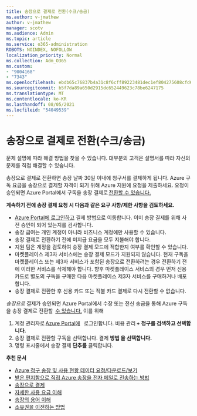 ```yaml
---
title: 송장으로 결제로 전환(수크/송금)
ms.author: v-jmathew
author: v-jmathew
manager: scotv
ms.audience: Admin
ms.topic: article
ms.service: o365-administration
ROBOTS: NOINDEX, NOFOLLOW
localization_priority: Normal
ms.collection: Adm_O365
ms.custom:
- "9004168"
- "7343"
ms.openlocfilehash: ebdb65c76837b4a31c8f6cff89223481dec1ef804275608cfd60986a4f089204
ms.sourcegitcommit: b5f7da89a650d2915dc652449623c78be6247175
ms.translationtype: MT
ms.contentlocale: ko-KR
ms.lasthandoff: 08/05/2021
ms.locfileid: "54049539"
---
```

# <a name="switch-to-pay-by-invoice-chequewire-transfer"></a>송장으로 결제로 전환(수크/송금)

문제 설명에 따라 해결 방법을 찾을 수 있습니다. 대부분의 고객은 설명서를 따라 자신의 문제를 직접 해결할 수 있습니다.

송장으로 결제로 전환하면 송장 날짜 30일 이내에 청구서를 결제하게 됩니다. Azure 구독 요금을 송장으로 결제할 자격이 되기 위해 Azure 지원에 요청을 제출하세요. 요청이 승인되면 Azure Portal에서 구독을 송장 결제로 [전환할 수 있습니다.](https://portal.azure.com/)

**계속하기 전에 송장 결제 요청 시 다음과 같은 요구 사항/제한 사항을 검토하세요.**

- [Azure Portal에 로그인하고](https://portal.azure.com/) 결제 방법으로 이동합니다. 이미 송장 결제를 위해 사전 승인이 되어 있는지를 검사합니다.
- 송장 급여는 개인 계정이 아니라 비즈니스 계정에만 사용할 수 있습니다.
- 송장 결제로 전환하기 전에 미지급 요금을 모두 지불해야 합니다.
- 지원 팀은 계정을 검토하여 송장 결제 모드에 적합한지 여부를 확인할 수 있습니다.
- 마켓플레이스 제3자 서비스에는 송장 결제 모드가 지원되지 않습니다. 현재 구독을 마켓플레이스 또는 제3자 서비스가 포함된 송장으로 전환하려는 경우 전환하기 전에 이러한 서비스를 삭제해야 합니다. 향후 마켓플레이스 서비스의 경우 먼저 신용 카드로 별도의 구독을 구매한 다음 마켓플레이스 제3자 서비스를 구매하거나 배포합니다.
- 송장 결제로 전환한 후 신용 카드 또는 직불 카드 결제로 다시 전환할 수 없습니다.

*송장으로* 결제가 승인되면 Azure Portal에서 수장 또는 전신 송금을 통해 Azure 구독을 송장 결제로 전환할  [수 있습니다.](https://portal.azure.com/)
이를 위해

1. 계정 관리자로 [Azure Portal에](https://portal.azure.com/)   로그인합니다. 비용 관리 **+ 청구를 검색하고 선택합니다.**
2. 송장 결제로 전환할 구독을 선택합니다. 결제 **방법 을 선택합니다.**
3. 명령 표시줄에서 송장 결제 **단추를** 클릭합니다.

**추천 문서**

- [Azure 청구 송장 및 사용 현황 데이터 요청/다운로드/보기](https://docs.microsoft.com/azure/billing/billing-download-azure-invoice-daily-usage-date)
- [받은 편지함으로 직접 Azure 송장을 전자 메일로 전송하는 방법](https://docs.microsoft.com/azure/billing/billing-download-azure-invoice-daily-usage-date)
- [송장으로 결제](https://docs.microsoft.com/azure/billing/billing-how-to-pay-by-invoice)
- [자세한 사용 요금 이해](https://docs.microsoft.com/azure/billing/billing-understand-your-bill)
- [송장의 용어 이해](https://docs.microsoft.com/azure/billing/billing-understand-your-invoice)
- [소유권을 이전하는 방법](https://docs.microsoft.com/azure/billing/billing-subscription-transfer)
